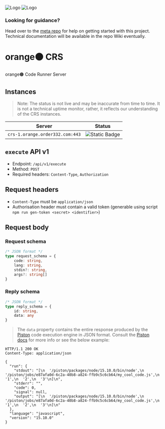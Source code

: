 ![Logo](https://github.com/Order-332/orange/blob/main/images/orange-logo-w.svg#gh-dark-mode-only)
![Logo](https://github.com/Order-332/orange/blob/main/images/orange-logo-b.svg#gh-light-mode-only)

### Looking for guidance?
Head over to the [meta repo](https://github.com/Order-332/orange) for help on getting started with this project. Technical documentation will be available in the repo Wiki eventually.

# orange🟠 CRS
orange🟠 Code Runner Server

## Instances 
> Note: The status is not live and may be inaccurate from time to time. It is not a technical uptime monitor, rather, it reflects our understanding of the CRS instances.

| Server | Status |
| ------ | ------ |
| `crs-1.orange.order332.com:443` | ![Static Badge](https://img.shields.io/badge/Operational-limegreen) |

## `execute` API v1
- Endpoint: `/api/v1/execute`
- Method: `POST`
- Required headers: `Content-Type`, `Authorization`

## Request headers
- `Content-Type` must be `application/json`
- Authorisation header must contain a valid token (generable using script `npm run gen-token <secret> <identifier>`)

## Request body
### Request schema
```typescript
/* JSON format */
type request_schema = {
    code: string,
    lang: string,
    stdin?: string,
    args?: string[]
}
```
### Reply schema
```typescript
/* JSON format */
type reply_schema = {
    id: string,
    data: any
}
```
> The `data` property contains the entire response produced by the [Piston](https://github.com/engineer-man/piston) code execution engine in JSON format. Consult the [Piston docs](https://piston.readthedocs.io/en/latest/api-v2/#post-apiv2execute) for more info or see the below example:

```http
HTTP/1.1 200 OK
Content-Type: application/json

{
  "run": {
    "stdout": "[\n  '/piston/packages/node/15.10.0/bin/node',\n  '/piston/jobs/e87afa0d-6c2a-40b8-a824-ffb9c5c6cb64/my_cool_code.js',\n  '1',\n  '2',\n  '3'\n]\n",
    "stderr": "",
    "code": 0,
    "signal": null,
    "output": "[\n  '/piston/packages/node/15.10.0/bin/node',\n  '/piston/jobs/e87afa0d-6c2a-40b8-a824-ffb9c5c6cb64/my_cool_code.js',\n  '1',\n  '2',\n  '3'\n]\n"
  },
  "language": "javascript",
  "version": "15.10.0"
}
```
